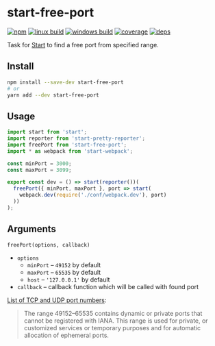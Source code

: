 # start-free-port

[![npm](https://img.shields.io/npm/v/start-free-port.svg?style=flat-square)](https://www.npmjs.com/package/start-free-port)
[![linux build](https://img.shields.io/travis/start-runner/free-port/master.svg?label=linux&style=flat-square)](https://travis-ci.org/start-runner/free-port)
[![windows build](https://img.shields.io/appveyor/ci/start-runner/free-port/master.svg?label=windows&style=flat-square)](https://ci.appveyor.com/project/start-runner/free-port)
[![coverage](https://img.shields.io/codecov/c/github/start-runner/free-port/master.svg?style=flat-square)](https://codecov.io/github/start-runner/free-port)
[![deps](https://img.shields.io/gemnasium/start-runner/free-port.svg?style=flat-square)](https://gemnasium.com/start-runner/free-port)

Task for [Start](https://github.com/start-runner/start) to find a free port from specified range.

## Install

```sh
npm install --save-dev start-free-port
# or
yarn add --dev start-free-port
```

## Usage

```js
import start from 'start';
import reporter from 'start-pretty-reporter';
import freePort from 'start-free-port';
import * as webpack from 'start-webpack';

const minPort = 3000;
const maxPort = 3099;

export const dev = () => start(reporter())(
  freePort({ minPort, maxPort }, port => start(
    webpack.dev(require('./conf/webpack.dev'), port)
  ))
);
```

## Arguments

`freePort(options, callback)`

* `options`
  * `minPort` – `49152` by default
  * `maxPort` – `65535` by default
  * `host` – `'127.0.0.1'` by default
* `callback` – callback function which will be called with found port

[List of TCP and UDP port numbers](https://en.wikipedia.org/wiki/List_of_TCP_and_UDP_port_numbers):

> The range 49152–65535 contains dynamic or private ports that cannot be registered with IANA. This range is used for private, or customized services or temporary purposes and for automatic allocation of ephemeral ports.
